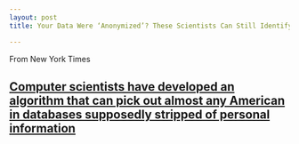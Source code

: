 ```yaml
---
layout: post
title: Your Data Were ‘Anonymized’? These Scientists Can Still Identify You

---
```

From New York Times 

[Computer scientists have developed an algorithm that can pick out almost any American in databases supposedly stripped of personal information](https://www.nytimes.com/2019/07/23/health/data-privacy-protection.html?searchResultPosition=1)
---
